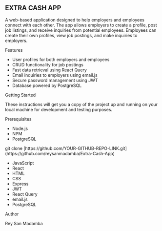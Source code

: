 <p><h2>EXTRA CASH APP</h2></p>
<p>A web-based application designed to help employers and employees connect with each other. The app allows employers to create a profile, post job listings, and receive inquiries from potential employees. Employees can create their own profiles, view job postings, and make inquiries to employers.</p>
<p>Features</p>
<ul>
  <li>User profiles for both employers and employees</li>
  <li>CRUD functionality for job postings</li>
  <li>Fast data retrieval using React Query</li>
  <li>Email inquiries to employers using email.js</li>
  <li>Secure password management using JWT</li>
  <li>Database powered by PostgreSQL</li>
</ul>
<p>Getting Started</p>
<p>These instructions will get you a copy of the project up and running on your local machine for development and testing purposes.</p>
<p>Prerequisites</p>
<ul>
  <li>Node.js</li>
  <li>NPM</li>
  <li>PostgreSQL</li>
</ul>

<p>git clone [https://github.com/YOUR-GITHUB-REPO-LINK.git](https://github.com/reysanmadamba/Extra-Cash-App)</p>

<ul>
  <li>JavaScript</li>
  <li>React</li>
  <li>HTML</li>
  <li>CSS</li>
  <li>Express</li>
  <li>JWT</li>
  <li>React Query</li>
  <li>email.js</li>
  <li>PostgreSQL</li>
</ul>
<p>Author</p>
<p>Rey San Madamba</p>

